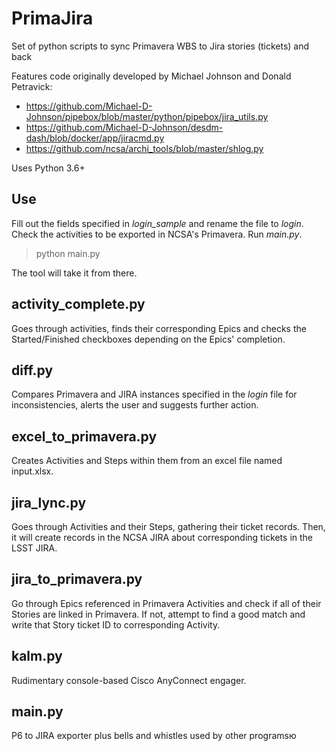 # PrimaJira
Set of python scripts to sync Primavera WBS to Jira stories (tickets) and back

Features code originally developed by Michael Johnson and Donald Petravick:
* https://github.com/Michael-D-Johnson/pipebox/blob/master/python/pipebox/jira_utils.py
* https://github.com/Michael-D-Johnson/desdm-dash/blob/docker/app/jiracmd.py
* https://github.com/ncsa/archi_tools/blob/master/shlog.py

Uses Python 3.6+


## Use
Fill out the fields specified in *login_sample* and rename the file to *login*. Check the activities to be exported in NCSA's Primavera. Run *main.py*. 

> python main.py

The tool will take it from there.

## activity_complete.py
Goes through activities, finds their corresponding Epics and checks the Started/Finished checkboxes depending on the Epics' completion.

## diff.py
Compares Primavera and JIRA instances specified in the *login* file for inconsistencies, alerts the user and suggests further action.

## excel_to_primavera.py
Creates Activities and Steps within them from an excel file named input.xlsx.

## jira_lync.py
Goes through Activities and their Steps, gathering their ticket records. Then, it will create records in the NCSA JIRA about corresponding tickets in the LSST JIRA.

## jira_to_primavera.py
Go through Epics referenced in Primavera Activities and check if all of their Stories are linked in Primavera. If not, attempt to find a good match and write that Story ticket ID to corresponding Activity.

## kalm.py
Rudimentary console-based Cisco AnyConnect engager.

## main.py
P6 to JIRA exporter plus bells and whistles used by other programsю
